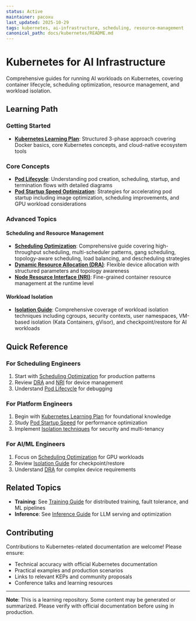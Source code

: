 ```yaml
---
status: Active
maintainer: pacoxu
last_updated: 2025-10-29
tags: kubernetes, ai-infrastructure, scheduling, resource-management
canonical_path: docs/kubernetes/README.md
---
```


# Kubernetes for AI Infrastructure

Comprehensive guides for running AI workloads on Kubernetes, covering
container lifecycle, scheduling optimization, resource management, and
workload isolation.

## Learning Path

### Getting Started

- **[Kubernetes Learning Plan](./learning-plan.md)**: Structured 3-phase
  approach covering Docker basics, core Kubernetes concepts, and cloud-native
  ecosystem tools

### Core Concepts

- **[Pod Lifecycle](./pod-lifecycle.md)**: Understanding pod creation,
  scheduling, startup, and termination flows with detailed diagrams
- **[Pod Startup Speed Optimization](./pod-startup-speed.md)**: Strategies
  for accelerating pod startup including image optimization, scheduling
  improvements, and GPU workload considerations

### Advanced Topics

#### Scheduling and Resource Management

- **[Scheduling Optimization](./scheduling-optimization.md)**: Comprehensive
  guide covering high-throughput scheduling, multi-scheduler patterns,
  gang scheduling, topology-aware scheduling, load balancing, and
  descheduling strategies
- **[Dynamic Resource Allocation (DRA)](./dra.md)**: Flexible device
  allocation with structured parameters and topology awareness
- **[Node Resource Interface (NRI)](./nri.md)**: Fine-grained container
  resource management at the runtime level

#### Workload Isolation

- **[Isolation Guide](./isolation.md)**: Comprehensive coverage of workload
  isolation techniques including cgroups, security contexts, user namespaces,
  VM-based isolation (Kata Containers, gVisor), and checkpoint/restore for
  AI workloads

## Quick Reference

### For Scheduling Engineers

1. Start with [Scheduling Optimization](./scheduling-optimization.md) for
   production patterns
2. Review [DRA](./dra.md) and [NRI](./nri.md) for device management
3. Understand [Pod Lifecycle](./pod-lifecycle.md) for debugging

### For Platform Engineers

1. Begin with [Kubernetes Learning Plan](./kubernetes.md) for foundational
   knowledge
2. Study [Pod Startup Speed](./pod-startup-speed.md) for performance
   optimization
3. Implement [Isolation techniques](./isolation.md) for security and
   multi-tenancy

### For AI/ML Engineers

1. Focus on [Scheduling Optimization](./scheduling-optimization.md) for
   GPU workloads
2. Review [Isolation Guide](./isolation.md) for checkpoint/restore
3. Understand [DRA](./dra.md) for complex device requirements

## Related Topics

- **Training**: See [Training Guide](../training/README.md) for distributed
  training, fault tolerance, and ML pipelines
- **Inference**: See [Inference Guide](../inference/README.md) for LLM
  serving and optimization

## Contributing

Contributions to Kubernetes-related documentation are welcome! Please ensure:

- Technical accuracy with official Kubernetes documentation
- Practical examples and production scenarios
- Links to relevant KEPs and community proposals
- Conference talks and learning resources

---

**Note**: This is a learning repository. Some content may be generated or
summarized. Please verify with official documentation before using in
production.
